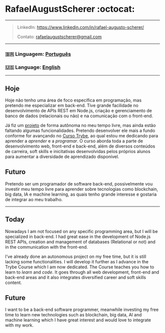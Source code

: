 # RafaelAugustScherer :octocat:
---
> LinkedIn: https://www.linkedin.com/in/rafael-augusto-scherer/
> 
> Contato: rafaelaugustscherer@gmail.com
---
### 🇧🇷 __Linguagem__: [Português](#hoje)
### :us: __Language__: [English](#today) 
---
## Hoje
Hoje não tenho uma área de foco específica em programação, mas pretendo me especializar em back-end. Tive grande facilidade no desenvolvimento de APIs REST em Node.js, criação e gerenciamento de banco de dados (relacionais ou não) e na comunicação com o front-end.

Já fiz um [projeto](https://gitlab.com/rafaelaugustscherer/sharedspace) de forma autônoma no meu tempo livre, mas ainda estão faltando algumas funcionalidades. Pretendo desenvolver ele mais a fundo conforme for avançando no [Curso Trybe](https://www.betrybe.com/), ao qual estou me dedicando para aprender a _aprender_ e a _programar_. O curso aborda toda a parte de desenvolvimento web, front-end e back-end, além de diversos conteúdos de carreira, soft skills e inicitativas desenvolvidas pelos próprios alunos para aumentar a diversidade de aprendizado disponível.

## Futuro
Pretendo ser um programador de software back-end, possivelmente vou investir meu tempo livre para aprender sobre tecnologias como blockchain, big data, IA e machine learning, as quais tenho grande interesse e gostaria de integrar ao meu trabalho.

---
## Today 
Nowadays I am not focused on any specific programming area, but I will be specialized in back-end. I had great ease in the development of Node.js REST APIs, creation and management of databases (Relational or not) and in the communication with the front-end.

I've already done an autonomous project on my free time, but it is still lacking some functionalities. I will develop it further as I advance in the Trybe Course which I am now dedicated. The Course teaches you how to learn to _learn_ and _code_. It goes through all web development, front-end and back-end areas and it also integrates diversified career and soft skills content.

## Future
I want to be a back-end software programmer, meanwhile investing my free time to learn new technologies such as blockchain, big data, AI and machine learning which I have great interest and would love to integrate with my work.
